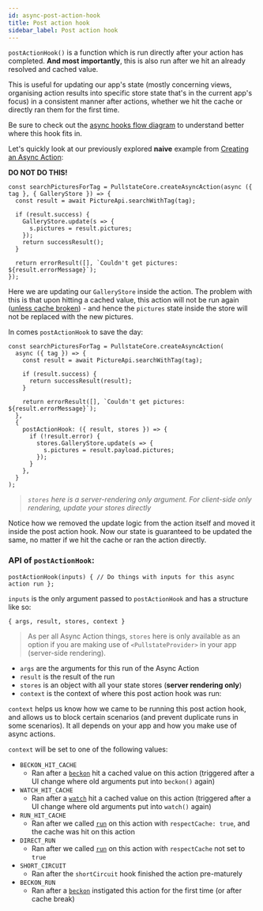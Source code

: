 ```yaml
---
id: async-post-action-hook
title: Post action hook
sidebar_label: Post action hook
---
```


`postActionHook()` is a function which is run directly after your action has completed. **And most importantly**, this is also run after we hit an already resolved and cached value.

This is useful for updating our app's state (mostly concerning views, organising action results into specific store state that's in the current app's focus) in a consistent manner after actions, whether we hit the cache or directly ran them for the first time.

Be sure to check out the [async hooks flow diagram](async-hooks-overview.md#async-hooks-flow-diagram) to understand better where this hook fits in.

Let's quickly look at our previously explored **naive** example from [Creating an Async Action](async-actions-creating.md):

**DO NOT DO THIS!**

```tsx
const searchPicturesForTag = PullstateCore.createAsyncAction(async ({ tag }, { GalleryStore }) => {
  const result = await PictureApi.searchWithTag(tag);

  if (result.success) {
    GalleryStore.update(s => {
      s.pictures = result.pictures;
    });
    return successResult();
  }

  return errorResult([], `Couldn't get pictures: ${result.errorMessage}`);
});
```

Here we are updating our `GalleryStore` inside the action. The problem with this is that upon hitting a cached value, this action will not be run again ([unless cache broken](async-cache-clearing.md)) - and hence the `pictures` state inside the store will not be replaced with the new pictures.

In comes `postActionHook` to save the day:

```tsx
const searchPicturesForTag = PullstateCore.createAsyncAction(
  async ({ tag }) => {
    const result = await PictureApi.searchWithTag(tag);

    if (result.success) {
      return successResult(result);
    }

    return errorResult([], `Couldn't get pictures: ${result.errorMessage}`);
  },
  {
    postActionHook: ({ result, stores }) => {
      if (!result.error) {
        stores.GalleryStore.update(s => {
          s.pictures = result.payload.pictures;
        });
      }
    },
  }
);
```

> _`stores` here is a server-rendering only argument. For client-side only rendering, update your stores directly_

Notice how we removed the update logic from the action itself and moved it inside the post action hook. Now our state is guaranteed to be updated the same, no matter if we hit the cache or ran the action directly.

### API of `postActionHook`:

```tsx
postActionHook(inputs) { // Do things with inputs for this async action run };
```

`inputs` is the only argument passed to `postActionHook` and has a structure like so:

```tsx
{ args, result, stores, context }
```

> As per all Async Action things, `stores` here is only available as an option if you are making use of `<PullstateProvider>` in your app (server-side rendering).

* `args` are the arguments for this run of the Async Action
* `result` is the result of the run
* `stores` is an object with all your state stores (**server rendering only**)
* `context` is the context of where this post action hook was run:
    
`context` helps us know how we came to be running this post action hook, and allows us to block certain scenarios (and prevent duplicate runs in some scenarios). It all depends on your app and how you make use of async actions.

`context` will be set to one of the following values:

* `BECKON_HIT_CACHE`
  * Ran after a [`beckon`](async-action-use.md#beckon-an-async-action-react-hook) hit a cached value on this action (triggered after a UI change where old arguments put into `beckon()` again)
* `WATCH_HIT_CACHE`
  * Ran after a [`watch`](async-action-use.md#watch-an-async-action-react-hook) hit a cached value on this action (triggered after a UI change where old arguments put into `watch()` again)
* `RUN_HIT_CACHE`
  * Ran after we called [`run`](async-action-use.md#run-an-async-action-directly) on this action with `respectCache: true`, and the cache was hit on this action
* `DIRECT_RUN`
  * Ran after we called [`run`](async-action-use.md#run-an-async-action-directly) on this action with `respectCache` not set to `true`
* `SHORT_CIRCUIT`
  * Ran after the `shortCircuit` hook finished the action pre-maturely
* `BECKON_RUN`
  * Ran after a [`beckon`](async-action-use.md#beckon-an-async-action-react-hook) instigated this action for the first time (or after cache break)
